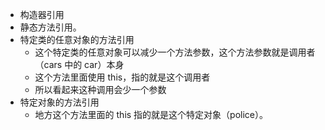 - 构造器引用
- 静态方法引用。
- 特定类的任意对象的方法引用
    - 这个特定类的任意对象可以减少一个方法参数，这个方法参数就是调用者（cars 中的 car）本身
    - 这个方法里面使用 this，指的就是这个调用者
    - 所以看起来这种调用会少一个参数
- 特定对象的方法引用 
    - 地方这个方法里面的 this 指的就是这个特定对象（police）。
